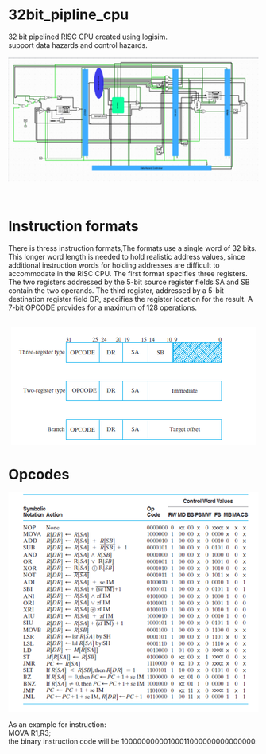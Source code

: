 # 32bit_pipline_cpu

32 bit pipelined RISC CPU created using logisim.<br />
support data hazards and control hazards.<br /><br/>
![alt text](https://github.com/HadiSormeyli/32bit_pipline_cpu/blob/main/img/32_pipline_cpu.png)

<br />
<h1>Instruction formats</h1> 
There is thress instruction formats,The formats
use a single word of 32 bits. This longer word length is needed to hold realistic
address values, since additional instruction words for holding addresses are difficult
to accommodate in the RISC CPU. The first format specifies three registers. The two
registers addressed by the 5-bit source register fields SA and SB contain the two
operands. The third register, addressed by a 5-bit destination register field DR, specifies
the register location for the result. A 7-bit OPCODE provides for a maximum of
128 operations.<br/><br/>
<p align="center">
  <img src="https://github.com/HadiSormeyli/32bit_pipline_cpu/blob/main/img/instruction_formats.png" title="instruction formats">
</p>

<h1>Opcodes</h1> 
<p align="center">
  <img src="https://github.com/HadiSormeyli/32bit_pipline_cpu/blob/main/img/opcodes.png" title="opcodes">
</p>

As an example for instruction:<br/>
MOVA R1,R3;<br/>
the binary instruction code will be 10000000000100011000000000000000.
